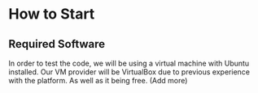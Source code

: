 # How to Start
## Required Software
  In order to test the code, we will be using a virtual machine with Ubuntu installed. 
  Our VM provider will be VirtualBox due to previous experience with the platform. As well as it being free. 
  (Add more)

